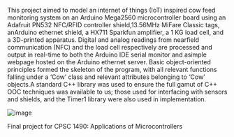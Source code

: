 This project aimed to model an internet of things (IoT) inspired cow feed monitoring system on an Arduino Mega2560 microcontroller board using an Adafruit PN532 NFC/RFID controller shield,13.56MHz MiFare Classic tags, anArduino ethernet shield, a HX711 Sparkfun amplifier, a 1 KG load cell, and a 3D-printed apparatus. Digital and analog readings from nearfield communication (NFC) and the load cell respectively are processed and output in real-time to both the Arduino IDE serial monitor and asimple webpage hosted on the Arduino ethernet server. Basic object-oriented principles formed the skeleton of the program, with all relevant functions falling under a ‘Cow’ class and relevant attributes belonging to ‘Cow’ objects.A standard C++ library was used to ensure the full gamut of C++ OOC techniques was available to us; those used for interfacing with sensors and shields, and the Timer1 library were also used in implementation.

   ![image](https://user-images.githubusercontent.com/31422704/50576255-aedc4b00-0dc2-11e9-8267-390979273aa4.png)


Final project for CPSC 1490: Applications of Microcontrollers

